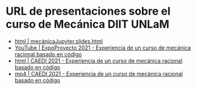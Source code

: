 # URL de presentaciones sobre el curso de Mecánica DIIT UNLaM

- [html | mecánicaJupyter.slides.html](https://disk.yandex.com/d/y1v73ctHqNFn1w) 
- [YouTube | ExpoProyecto 2021 - Experiencia de un curso de mecánica racional basado en código](https://www.youtube.com/watch?v=UKgCO3KwuOE)
- [html | CAEDI 2021 - Experiencia de un curso de mecánica racional basado en código](https://disk.yandex.com/d/njxaGdHVoPOxIw)
- [mp4 | CAEDI 2021 - Experiencia de un curso de mecánica racional basado en código](https://github.com/bettachini/UNLaM_MecanicaGeneral/raw/master/88presentaci%C3%B3n/bettachini_687_caedi2021.mp4)
